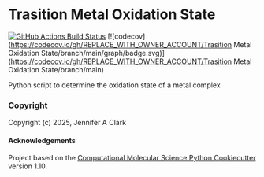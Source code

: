 Trasition Metal Oxidation State
==============================
[//]: # (Badges)
[![GitHub Actions Build Status](https://github.com/REPLACE_WITH_OWNER_ACCOUNT/tmos/workflows/CI/badge.svg)](https://github.com/REPLACE_WITH_OWNER_ACCOUNT/tmos/actions?query=workflow%3ACI)
[![codecov](https://codecov.io/gh/REPLACE_WITH_OWNER_ACCOUNT/Trasition Metal Oxidation State/branch/main/graph/badge.svg)](https://codecov.io/gh/REPLACE_WITH_OWNER_ACCOUNT/Trasition Metal Oxidation State/branch/main)


Python script to determine the oxidation state of a metal complex

### Copyright

Copyright (c) 2025, Jennifer A Clark


#### Acknowledgements
 
Project based on the 
[Computational Molecular Science Python Cookiecutter](https://github.com/molssi/cookiecutter-cms) version 1.10.
